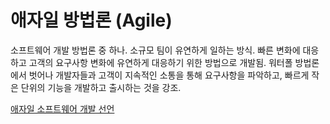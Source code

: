 # 애자일 방법론 (Agile)

소프트웨어 개발 방법론 중 하나.
소규모 팀이 유연하게 일하는 방식.
빠른 변화에 대응하고 고객의 요구사항 변화에 유연하게 대응하기 위한 방법으로 개발됨.
워터폴 방법론에서 벗어나 개발자들과 고객이 지속적인 소통을 통해 요구사항을 파악하고, 빠르게 작은 단위의 기능을 개발하고 출시하는 것을 강조.

[애자일 소프트웨어 개발 선언](https://agilemanifesto.org/iso/ko/manifesto.html)